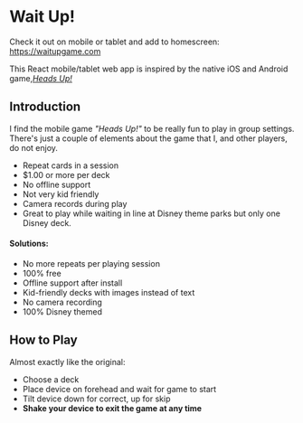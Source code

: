 # Wait Up!

Check it out on mobile or tablet and add to homescreen: https://waitupgame.com

This React mobile/tablet web app is inspired by the native iOS and Android game,[_Heads Up!_][1]

## Introduction

I find the mobile game _"Heads Up!"_ to be really fun to play in group settings. There's just a couple of elements about the game that I, and other players, do not enjoy.

- Repeat cards in a session
- \$1.00 or more per deck
- No offline support
- Not very kid friendly
- Camera records during play
- Great to play while waiting in line at Disney theme parks but only one Disney deck.

#### Solutions:

- No more repeats per playing session
- 100% free
- Offline support after install
- Kid-friendly decks with images instead of text
- No camera recording
- 100% Disney themed

## How to Play

Almost exactly like the original:

- Choose a deck
- Place device on forehead and wait for game to start
- Tilt device down for correct, up for skip
- **Shake your device to exit the game at any time**

[1]: https://www.warnerbros.com/games-and-apps/heads/
